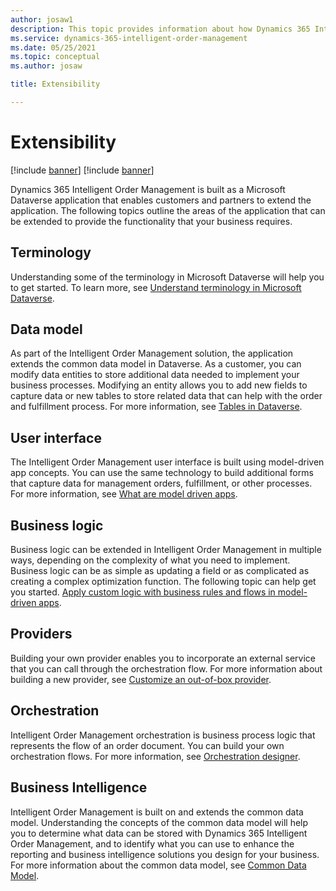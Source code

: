 ```yaml
---
author: josaw1
description: This topic provides information about how Dynamics 365 Intelligent Order Management can be extended.
ms.service: dynamics-365-intelligent-order-management
ms.date: 05/25/2021
ms.topic: conceptual
ms.author: josaw

title: Extensibility

---
```



# Extensibility

[!include [banner](includes/banner.md)]
[!include [banner](includes/preview-banner.md)]

Dynamics 365 Intelligent Order Management is built as a Microsoft Dataverse application that enables customers and partners to extend the application. The following topics outline the areas of the application that can be extended to provide the functionality that your business requires. 

## Terminology
Understanding some of the terminology in Microsoft Dataverse will help you to get started. To learn more, see [Understand terminology in Microsoft Dataverse](/powerapps/developer/data-platform/understand-terminology).

## Data model
As part of the Intelligent Order Management solution, the application extends the common data model in Dataverse. As a customer, you can modify data entities to store additional data needed to implement your business processes. Modifying an entity allows you to add new fields to capture data or new tables to store related data that can help with the order and fulfillment process. For more information, see [Tables in Dataverse](/powerapps/maker/data-platform/entity-overview).

## User interface
The Intelligent Order Management user interface is built using model-driven app concepts. You can use the same technology to build additional forms that capture data for management orders, fulfillment, or other processes. For more information, see [What are model driven apps](/powerapps/maker/model-driven-apps/model-driven-app-overview). 

## Business logic
Business logic can be extended in Intelligent Order Management in multiple ways, depending on the complexity of what you need to implement. Business logic can be as simple as updating a field or as complicated as creating a complex optimization function. The following topic can help get you started. 
[Apply custom logic with business rules and flows in model-driven apps](/powerapps/maker/model-driven-apps/guide-staff-through-common-tasks-processes). 

## Providers
Building your own provider enables you to incorporate an external service that you can call through the orchestration flow. For more information about building a new provider, see [Customize an out-of-box provider](customize-provider.md). 

## Orchestration
Intelligent Order Management orchestration is business process logic that represents the flow of an order document. You can build your own orchestration flows. For more information, see [Orchestration designer](orchestration-sesigner.md). 

## Business Intelligence
Intelligent Order Management is built on and extends the common data model. Understanding the concepts of the common data model will help you to determine what data can be stored with Dynamics 365 Intelligent Order Management, and to identify what you can use to enhance the reporting and business intelligence solutions you design for your business. For more information about the common data model, see [Common Data Model](/common-data-model). 
